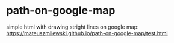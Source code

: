 # path-on-google-map


simple html with drawing stright lines on google map:
https://mateuszmilewski.github.io/path-on-google-map/test.html

